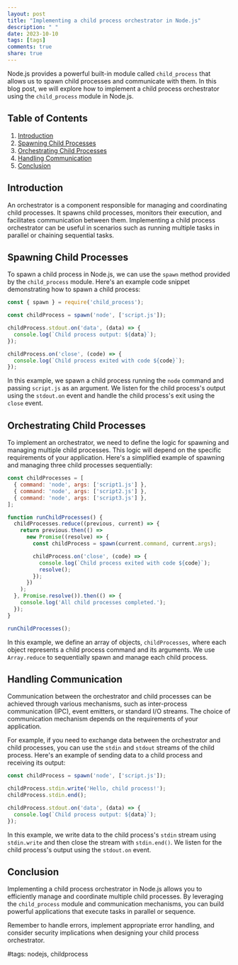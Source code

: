```yaml
---
layout: post
title: "Implementing a child process orchestrator in Node.js"
description: " "
date: 2023-10-10
tags: [tags]
comments: true
share: true
---
```


Node.js provides a powerful built-in module called `child_process` that allows us to spawn child processes and communicate with them. In this blog post, we will explore how to implement a child process orchestrator using the `child_process` module in Node.js.

## Table of Contents
1. [Introduction](#introduction)
2. [Spawning Child Processes](#spawning-child-processes)
3. [Orchestrating Child Processes](#orchestrating-child-processes)
4. [Handling Communication](#handling-communication)
5. [Conclusion](#conclusion)

## Introduction
An orchestrator is a component responsible for managing and coordinating child processes. It spawns child processes, monitors their execution, and facilitates communication between them. Implementing a child process orchestrator can be useful in scenarios such as running multiple tasks in parallel or chaining sequential tasks.

## Spawning Child Processes
To spawn a child process in Node.js, we can use the `spawn` method provided by the `child_process` module. Here's an example code snippet demonstrating how to spawn a child process:

```javascript
const { spawn } = require('child_process');

const childProcess = spawn('node', ['script.js']);

childProcess.stdout.on('data', (data) => {
  console.log(`Child process output: ${data}`);
});

childProcess.on('close', (code) => {
  console.log(`Child process exited with code ${code}`);
});
```

In this example, we spawn a child process running the `node` command and passing `script.js` as an argument. We listen for the child process's output using the `stdout.on` event and handle the child process's exit using the `close` event.

## Orchestrating Child Processes
To implement an orchestrator, we need to define the logic for spawning and managing multiple child processes. This logic will depend on the specific requirements of your application. Here's a simplified example of spawning and managing three child processes sequentially:

```javascript
const childProcesses = [
  { command: 'node', args: ['script1.js'] },
  { command: 'node', args: ['script2.js'] },
  { command: 'node', args: ['script3.js'] },
];

function runChildProcesses() {
  childProcesses.reduce((previous, current) => {
    return previous.then(() =>
      new Promise((resolve) => {
        const childProcess = spawn(current.command, current.args);

        childProcess.on('close', (code) => {
          console.log(`Child process exited with code ${code}`);
          resolve();
        });
      })
    );
  }, Promise.resolve()).then(() => {
    console.log('All child processes completed.');
  });
}

runChildProcesses();
```

In this example, we define an array of objects, `childProcesses`, where each object represents a child process command and its arguments. We use `Array.reduce` to sequentially spawn and manage each child process.

## Handling Communication
Communication between the orchestrator and child processes can be achieved through various mechanisms, such as inter-process communication (IPC), event emitters, or standard I/O streams. The choice of communication mechanism depends on the requirements of your application.

For example, if you need to exchange data between the orchestrator and child processes, you can use the `stdin` and `stdout` streams of the child process. Here's an example of sending data to a child process and receiving its output:

```javascript
const childProcess = spawn('node', ['script.js']);

childProcess.stdin.write('Hello, child process!');
childProcess.stdin.end();

childProcess.stdout.on('data', (data) => {
  console.log(`Child process output: ${data}`);
});
```

In this example, we write data to the child process's `stdin` stream using `stdin.write` and then close the stream with `stdin.end()`. We listen for the child process's output using the `stdout.on` event.

## Conclusion
Implementing a child process orchestrator in Node.js allows you to efficiently manage and coordinate multiple child processes. By leveraging the `child_process` module and communication mechanisms, you can build powerful applications that execute tasks in parallel or sequence.

Remember to handle errors, implement appropriate error handling, and consider security implications when designing your child process orchestrator.

#tags: nodejs, childprocess
